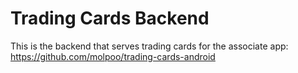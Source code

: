 # Trading Cards Backend

This is the backend that serves trading cards for the associate app: https://github.com/molpoo/trading-cards-android


